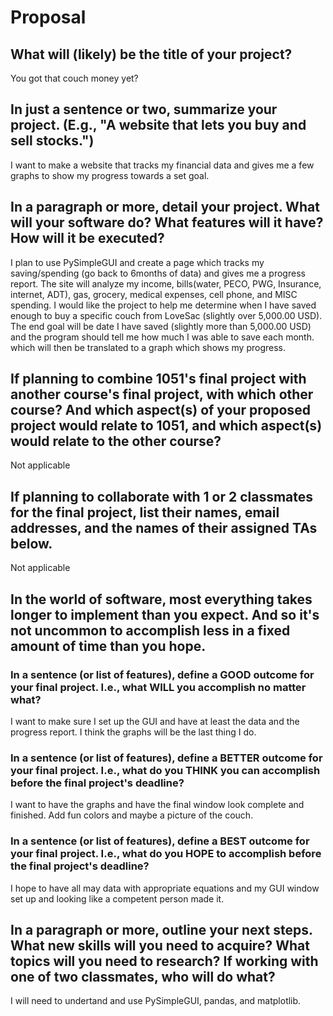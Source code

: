 # Proposal

## What will (likely) be the title of your project?

You got that couch money yet?

## In just a sentence or two, summarize your project. (E.g., "A website that lets you buy and sell stocks.")

I want to make a website that tracks my financial data and gives me a few graphs to show my progress towards a set goal. 


## In a paragraph or more, detail your project. What will your software do? What features will it have? How will it be executed?

I plan to use PySimpleGUI and create a page which tracks my saving/spending (go back to 6months of data) and gives me a progress report. 
The site will analyze my income, bills(water, PECO, PWG, Insurance, internet, ADT), gas, grocery, medical expenses, cell phone, and MISC spending.
I would like the project to help me determine when I have saved enough to buy a specific couch from LoveSac (slightly over 5,000.00 USD). 
The end goal will be date I have saved (slightly more than 5,000.00 USD) and the program should tell me how much I was able to save each month.
which will then be translated to a graph which shows my progress.


## If planning to combine 1051's final project with another course's final project, with which other course? And which aspect(s) of your proposed project would relate to 1051, and which aspect(s) would relate to the other course?

Not applicable

## If planning to collaborate with 1 or 2 classmates for the final project, list their names, email addresses, and the names of their assigned TAs below.

Not applicable

## In the world of software, most everything takes longer to implement than you expect. And so it's not uncommon to accomplish less in a fixed amount of time than you hope.

### In a sentence (or list of features), define a GOOD outcome for your final project. I.e., what WILL you accomplish no matter what?

I want to make sure I set up the GUI and have at least the data and the progress report. I think the graphs will be the last thing I do.

### In a sentence (or list of features), define a BETTER outcome for your final project. I.e., what do you THINK you can accomplish before the final project's deadline?

I want to have the graphs and have the final window look complete and finished. Add fun colors and maybe a  picture of the couch.

### In a sentence (or list of features), define a BEST outcome for your final project. I.e., what do you HOPE to accomplish before the final project's deadline?

I hope to have all may data with appropriate equations and my GUI window set up and looking like a competent person made it.

## In a paragraph or more, outline your next steps. What new skills will you need to acquire? What topics will you need to research? If working with one of two classmates, who will do what?

I will need to undertand and use PySimpleGUI, pandas, and matplotlib.
